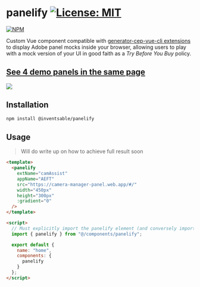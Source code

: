 # panelify [![License: MIT](https://img.shields.io/badge/License-MIT-yellow.svg)](https://opensource.org/licenses/MIT)

[![NPM](https://nodei.co/npm/@inventsable/panelify.png)](https://nodei.co/npm/@inventsable/panelify/)

Custom Vue component compatible with [generator-cep-vue-cli extensions](https://github.com/Inventsable/generator-cep-vue-cli) to display Adobe panel mocks inside your browser, allowing users to play with a mock version of your UI in good faith as a _Try Before You Buy_ policy.

## [See 4 demo panels in the same page](https://inventsable-panels.web.app)

![](https://thumbs.gfycat.com/ShortDismalCicada-size_restricted.gif)

## Installation

```bash
npm install @inventsable/panelify
```

## Usage

> Will do write up on how to achieve full result soon

```html
<template>
  <panelify
    extName="camAssist"
    appName="AEFT"
    src="https://camera-manager-panel.web.app/#/"
    width="450px"
    height="300px"
    :gradient="0"
  />
</template>

<script>
  // Must explicitly import the panelify element (and conversely import the shim in your iframe environment)
  import { panelify } from "@/components/panelify";

  export default {
    name: "home",
    components: {
      panelify
    }
  };
</script>
```
